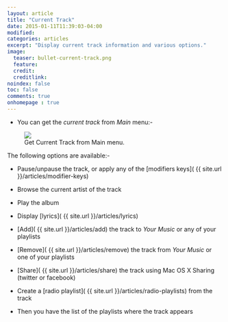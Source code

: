 ```yaml
---
layout: article
title: "Current Track"
date: 2015-01-11T11:39:03-04:00
modified:
categories: articles
excerpt: "Display current track information and various options."
image:
  teaser: bullet-current-track.png
  feature:
  credit: 
  creditlink:
noindex: false
toc: false
comments: true
onhomepage : true
---
```


* You can get the _current track_ from *Main* menu:-

<figure>
	<img src="{{ site.url }}/images/current-track1.jpg">
	<figcaption>Get Current Track from Main menu.</figcaption>
</figure>

The following options are available:-

* Pause/unpause the track, or apply any of the [modifiers keys]( {{ site.url }}/articles/modifier-keys)

* Browse the current artist of the track

* Play the album

* Display [lyrics]( {{ site.url }}/articles/lyrics)

* [Add]( {{ site.url }}/articles/add) the track to _Your Music_ or any of your playlists

* [Remove]( {{ site.url }}/articles/remove) the track from _Your Music_ or one of your playlists

* [Share]( {{ site.url }}/articles/share) the track using Mac OS X Sharing (twitter or facebook)

* Create a [radio playlist]( {{ site.url }}/articles/radio-playlists) from the track

* Then you have the list of the playlists where the track appears
